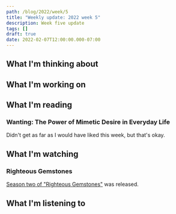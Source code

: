 ```yaml
---
path: /blog/2022/week/5
title: "Weekly update: 2022 week 5"
description: Week five update
tags: []
draft: true
date: 2022-02-07T12:00:00.000-07:00
---
```

## What I'm thinking about

## What I'm working on

## What I'm reading

### Wanting: The Power of Mimetic Desire in Everyday Life

Didn't get as far as I would have liked this week, but that's okay.

## What I'm watching

### Righteous Gemstones

[Season two of "Righteous Gemstones"](https://www.imdb.com/title/tt8634332/) was released.

## What I'm listening to

